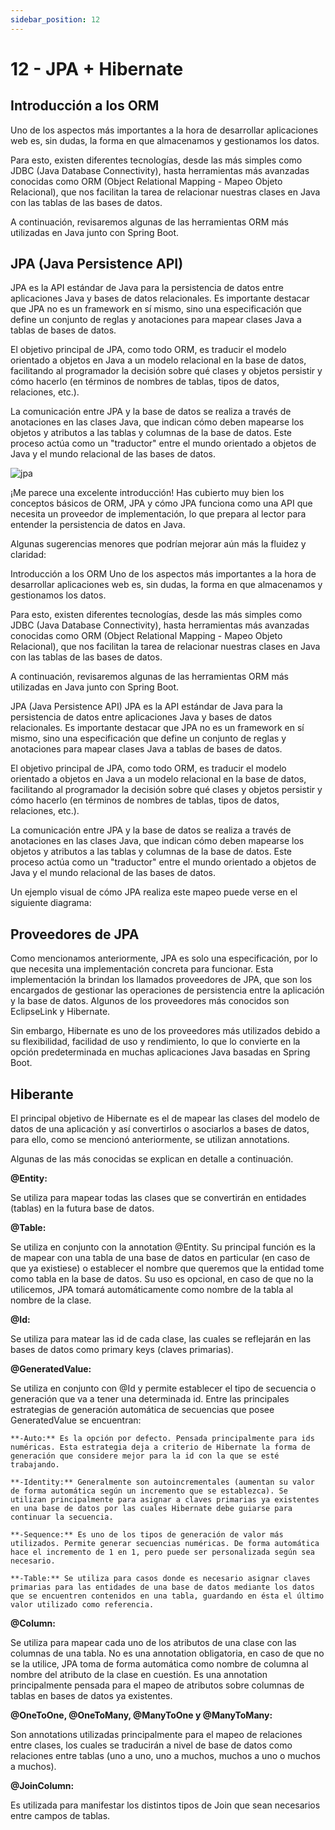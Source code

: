 ```yaml
---
sidebar_position: 12
---
```


#  12 - JPA + Hibernate

## Introducción a los ORM

Uno de los aspectos más importantes a la hora de desarrollar aplicaciones web es, sin dudas, la forma en que almacenamos y gestionamos los datos.

Para esto, existen diferentes tecnologías, desde las más simples como JDBC (Java Database Connectivity), hasta herramientas más avanzadas conocidas como ORM (Object Relational Mapping - Mapeo Objeto Relacional), que nos facilitan la tarea de relacionar nuestras clases en Java con las tablas de las bases de datos.

A continuación, revisaremos algunas de las herramientas ORM más utilizadas en Java junto con Spring Boot.

## JPA (Java Persistence API)

JPA es la API estándar de Java para la persistencia de datos entre aplicaciones Java y bases de datos relacionales. Es importante destacar que JPA no es un framework en sí mismo, sino una especificación que define un conjunto de reglas y anotaciones para mapear clases Java a tablas de bases de datos.

El objetivo principal de JPA, como todo ORM, es traducir el modelo orientado a objetos en Java a un modelo relacional en la base de datos, facilitando al programador la decisión sobre qué clases y objetos persistir y cómo hacerlo (en términos de nombres de tablas, tipos de datos, relaciones, etc.).

La comunicación entre JPA y la base de datos se realiza a través de anotaciones en las clases Java, que indican cómo deben mapearse los objetos y atributos a las tablas y columnas de la base de datos. Este proceso actúa como un "traductor" entre el mundo orientado a objetos de Java y el mundo relacional de las bases de datos.

![jpa](/img/jpa.png)


¡Me parece una excelente introducción! Has cubierto muy bien los conceptos básicos de ORM, JPA y cómo JPA funciona como una API que necesita un proveedor de implementación, lo que prepara al lector para entender la persistencia de datos en Java.

Algunas sugerencias menores que podrían mejorar aún más la fluidez y claridad:

Introducción a los ORM
Uno de los aspectos más importantes a la hora de desarrollar aplicaciones web es, sin dudas, la forma en que almacenamos y gestionamos los datos.

Para esto, existen diferentes tecnologías, desde las más simples como JDBC (Java Database Connectivity), hasta herramientas más avanzadas conocidas como ORM (Object Relational Mapping - Mapeo Objeto Relacional), que nos facilitan la tarea de relacionar nuestras clases en Java con las tablas de las bases de datos.

A continuación, revisaremos algunas de las herramientas ORM más utilizadas en Java junto con Spring Boot.

JPA (Java Persistence API)
JPA es la API estándar de Java para la persistencia de datos entre aplicaciones Java y bases de datos relacionales. Es importante destacar que JPA no es un framework en sí mismo, sino una especificación que define un conjunto de reglas y anotaciones para mapear clases Java a tablas de bases de datos.

El objetivo principal de JPA, como todo ORM, es traducir el modelo orientado a objetos en Java a un modelo relacional en la base de datos, facilitando al programador la decisión sobre qué clases y objetos persistir y cómo hacerlo (en términos de nombres de tablas, tipos de datos, relaciones, etc.).

La comunicación entre JPA y la base de datos se realiza a través de anotaciones en las clases Java, que indican cómo deben mapearse los objetos y atributos a las tablas y columnas de la base de datos. Este proceso actúa como un "traductor" entre el mundo orientado a objetos de Java y el mundo relacional de las bases de datos.

Un ejemplo visual de cómo JPA realiza este mapeo puede verse en el siguiente diagrama:



## Proveedores de JPA
Como mencionamos anteriormente, JPA es solo una especificación, por lo que necesita una implementación concreta para funcionar. Esta implementación la brindan los llamados proveedores de JPA, que son los encargados de gestionar las operaciones de persistencia entre la aplicación y la base de datos. Algunos de los proveedores más conocidos son EclipseLink y Hibernate.

Sin embargo, Hibernate es uno de los proveedores más utilizados debido a su flexibilidad, facilidad de uso y rendimiento, lo que lo convierte en la opción predeterminada en muchas aplicaciones Java basadas en Spring Boot.



## Hiberante
El principal objetivo de Hibernate es el de mapear las clases del modelo de datos de una aplicación y así convertirlos o asociarlos a bases de datos, para ello, como se mencionó anteriormente, se utilizan annotations.

Algunas de las más conocidas se explican en detalle a continuación.

**@Entity:** 

Se utiliza para mapear todas las clases que se convertirán en entidades (tablas) en la futura base de datos.

**@Table:** 

Se utiliza en conjunto con la annotation @Entity. Su principal función es la de mapear con una tabla de una base de datos en particular (en caso de que ya existiese) o establecer el nombre que queremos que la entidad tome como tabla en la base de datos. Su uso es opcional, en caso de que no la utilicemos, JPA tomará automáticamente como nombre de la tabla al nombre de la clase.

**@Id:**

 Se utiliza para matear las id de cada clase, las cuales se reflejarán en las bases de datos como primary keys (claves primarias).

**@GeneratedValue:** 

Se utiliza en conjunto con @Id y permite establecer el tipo de secuencia o generación que va a tener una determinada id. Entre las principales estrategias de generación automática de secuencias que posee GeneratedValue se encuentran:

    **-Auto:** Es la opción por defecto. Pensada principalmente para ids numéricas. Esta estrategia deja a criterio de Hibernate la forma de generación que considere mejor para la id con la que se esté trabajando.

    **-Identity:** Generalmente son autoincrementales (aumentan su valor de forma automática según un incremento que se establezca). Se utilizan principalmente para asignar a claves primarias ya existentes en una base de datos por las cuales Hibernate debe guiarse para continuar la secuencia.

    **-Sequence:** Es uno de los tipos de generación de valor más utilizados. Permite generar secuencias numéricas. De forma automática hace el incremento de 1 en 1, pero puede ser personalizada según sea necesario.

    **-Table:** Se utiliza para casos donde es necesario asignar claves primarias para las entidades de una base de datos mediante los datos que se encuentren contenidos en una tabla, guardando en ésta el último valor utilizado como referencia.

**@Column:** 

Se utiliza para mapear cada uno de los atributos de una clase con las columnas de una tabla. No es una annotation obligatoria, en caso de que no se la utilice, JPA toma de forma automática como nombre de columna al nombre del atributo de la clase en cuestión. Es una annotation principalmente pensada para el mapeo de atributos sobre columnas de tablas en bases de datos ya existentes.

**@OneToOne, @OneToMany, @ManyToOne y @ManyToMany:** 

Son annotations utilizadas principalmente para el mapeo de relaciones entre clases, los cuales se traducirán a nivel de base de datos como relaciones entre tablas (uno a uno, uno a muchos, muchos a uno o muchos a muchos).

**@JoinColumn:** 

Es utilizada para manifestar los distintos tipos de Join que sean necesarios entre campos de tablas.